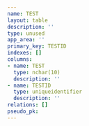 ```yaml
---
name: TEST
layout: table
description: ''
type: unused
app_area: ''
primary_key: TESTID
indexes: []
columns:
- name: TEST
  type: nchar(10)
  description: ''
- name: TESTID
  type: uniqueidentifier
  description: ''
relations: []
pseudo_pk: 
---
```


